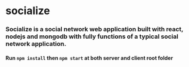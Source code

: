 # socialize
### Socialize is a social network web application built with react, nodejs and mongodb with fully functions of a typical social network application.

#### Run `npm install` then `npm start` at both server and client root folder
